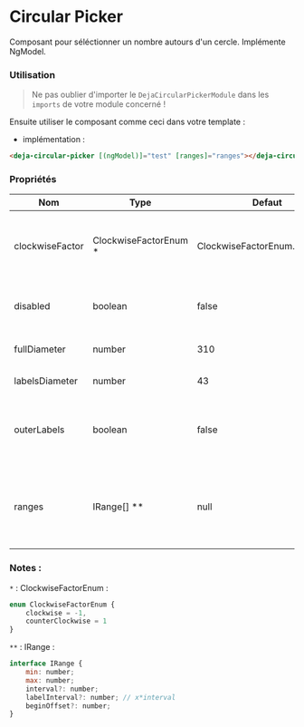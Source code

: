 # Circular Picker
Composant pour séléctionner un nombre autours d'un cercle. Implémente NgModel.  

### Utilisation
> Ne pas oublier d'importer le `DejaCircularPickerModule` dans les `imports` de votre module concerné !

Ensuite utiliser le composant comme ceci dans votre template :

 - implémentation :

```html
<deja-circular-picker [(ngModel)]="test" [ranges]="ranges"></deja-circular-picker>
```

### Propriétés

<table>
<thead>
    <tr>
        <th>Nom</th>
        <th>Type</th>
        <th>Defaut</th>
        <th>Description</th>
    </tr>
</thead>
<tbody>
<tr>
    <td>clockwiseFactor</td>
    <td>ClockwiseFactorEnum *</td>
    <td>ClockwiseFactorEnum.clockwise</td>
    <td>Sens dans lequel les valeurs tournent autours du cercle.</td>
</tr>
<tr>
    <td>disabled</td>
    <td>boolean</td>
    <td>false</td>
    <td>Pour désactiver le circular picker</td>
</tr>
<tr>
    <td>fullDiameter</td>
    <td>number</td>
    <td>310</td>
    <td>Diamètre du circular picker</td>
</tr>
<tr>
    <td>labelsDiameter</td>
    <td>number</td>
    <td>43</td>
    <td>Diamètre des labels</td>
</tr>
<tr>
    <td>outerLabels</td>
    <td>boolean</td>
    <td>false</td>
    <td>Les labels sont en dehors du cercle si cette valeur est à true</td>
</tr>
<tr>
    <td>ranges</td>
    <td>IRange[] **</td>
    <td>null</td>
    <td>Ranges a afficher sur le picker. Voir la demoApp pour plus de détails</td>
</tr>
</tbody>
</table>

### Notes : 
`*` : ClockwiseFactorEnum : 
```javascript
enum ClockwiseFactorEnum {
    clockwise = -1,
    counterClockwise = 1
}
```

`**` : IRange : 
```javascript
interface IRange {
    min: number; 
    max: number; 
    interval?: number; 
    labelInterval?: number; // x*interval
    beginOffset?: number;
}
```